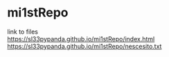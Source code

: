 # mi1stRepo
link to files 
<br>
https://sl33pypanda.github.io/mi1stRepo/index.html
<br>
https://sl33pypanda.github.io/mi1stRepo/nescesito.txt
